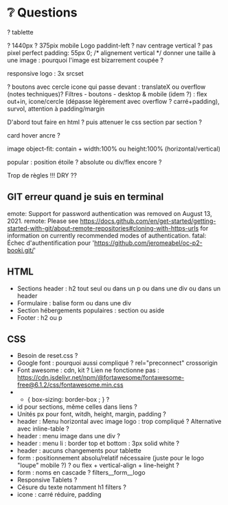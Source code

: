 # ❔ Questions

? tablette

? 1440px
? 375pix mobile
Logo paddint-left ?
nav centrage vertical ? pas pixel perfect padding: 55px 0; /* alignement vertical */
donner une taille à une image : pourquoi l'image est bizarrement coupée ?

responsive logo : 3x srcset

? boutons avec cercle icone qui passe devant : translateX ou overflow (notes techniques)?
Filtres - boutons - desktop & mobile (idem ?) : flex out+in, icone/cercle (dépasse légèrement avec overflow ? carré+padding), survol, attention à padding/margin

D'abord tout faire en html ? puis attenuer le css section par section ?

card hover ancre ? <a href="#" title="Ouvrir"><div></div><div></div></a>


image object-fit: contain + width:100% ou height:100% (horizontal/vertical)

popular : position étoile ? absolute ou div/flex encore ?

Trop de règles !!!
DRY ??

## GIT erreur quand je suis en terminal
emote: Support for password authentication was removed on August 13, 2021.
remote: Please see https://docs.github.com/en/get-started/getting-started-with-git/about-remote-repositories#cloning-with-https-urls for information on currently recommended modes of authentication.
fatal: Échec d'authentification pour 'https://github.com/jeromeabel/oc-p2-booki.git/'

## HTML
- Sections header : h2 tout seul ou dans un p ou dans une div ou dans un header
- Formulaire : balise form ou dans une div 
- Section hébergements populaires : section ou aside
- Footer : h2 ou p

## CSS
- Besoin de reset.css ?
- Google font : pourquoi aussi compliqué ? rel="preconnect" crossorigin
- Font awesome : cdn, kit ? Lien ne fonctionne pas :  https://cdn.jsdelivr.net/npm/@fortawesome/fontawesome-free@6.1.2/css/fontawesome.min.css
- * { box-sizing: border-box ; } ?
- id pour sections, même celles dans liens ?
- Unités px pour font, witdh, height, margin, padding ?
- header : Menu horizontal avec image logo : trop compliqué ? Alternative avec inline-table ?
- header : menu image dans une div ?
- header : menu li : border top et bottom : 3px solid white ?
- header : aucuns changements pour tablette
- form : positionnement absolu/relatif nécessaire (juste pour le logo "loupe" mobile ?) ? ou flex + vertical-align + line-height ?
- form : noms en cascade ? filters__form__logo
- Responsive Tablets ?
- Césure du texte notamment h1 filters ?
- icone : carré réduire, padding